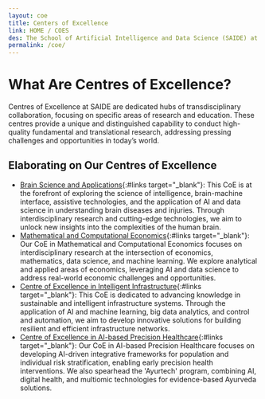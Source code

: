 ```yaml
---
layout: coe
title: Centers of Excellence
link: HOME / COES
des: The School of Artificial Intelligence and Data Science (SAIDE) at is proud to host Centres of Excellence (CoE) dedicated to advancing research and education in highly specialized areas. Our CoEs bring together groups of faculty members with a shared focus to drive cutting-edge research and offer specialized courses in their respective domains.
permalink: /coe/
---
```


# What Are Centres of Excellence?

Centres of Excellence at SAIDE are dedicated hubs of transdisciplinary collaboration, focusing on specific areas of research and education. These centres provide a unique and distinguished capability to conduct high-quality fundamental and translational research, addressing pressing challenges and opportunities in today’s world.  

## Elaborating on Our Centres of Excellence

- [Brain Science and Applications](https://cbsaiitj.wordpress.com/){:#links target="_blank"}: This CoE is at the forefront of exploring the science of intelligence, brain-machine interface, assistive technologies, and the application of AI and data science in understanding brain diseases and injuries. Through interdisciplinary research and cutting-edge technologies, we aim to unlock new insights into the complexities of the human brain.
- [Mathematical and Computational Economics](https://cmceiitj.wordpress.com/){:#links target="_blank"}: Our CoE in Mathematical and Computational Economics focuses on interdisciplinary research at the intersection of economics, mathematics, data science, and machine learning. We explore analytical and applied areas of economics, leveraging AI and data science to address real-world economic challenges and opportunities.
- [Centre of Excellence in Intelligent Infrastructure](https://sites.google.com/iitj.ac.in/cii/about){:#links target="_blank"}: This CoE is dedicated to advancing knowledge in sustainable and intelligent infrastructure systems. Through the application of AI and machine learning, big data analytics, and control and automation, we aim to develop innovative solutions for building resilient and efficient infrastructure networks.
- [Centre of Excellence in AI-based Precision Healthcare](){:#links target="_blank"}: Our CoE in AI-based Precision Healthcare focuses on developing AI-driven integrative frameworks for population and individual risk stratification, enabling early precision health interventions. We also spearhead the 'Ayurtech' program, combining AI, digital health, and multiomic technologies for evidence-based Ayurveda solutions.
